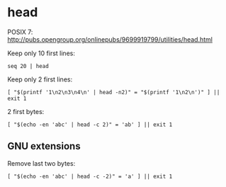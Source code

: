 # head

POSIX 7: <http://pubs.opengroup.org/onlinepubs/9699919799/utilities/head.html>

Keep only 10 first lines:

    seq 20 | head

Keep only 2 first lines:

    [ "$(printf '1\n2\n3\n4\n' | head -n2)" = "$(printf '1\n2\n')" ] || exit 1

2 first bytes:

    [ "$(echo -en 'abc' | head -c 2)" = 'ab' ] || exit 1

## GNU extensions

Remove last two bytes:

    [ "$(echo -en 'abc' | head -c -2)" = 'a' ] || exit 1
